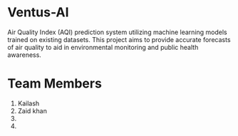 # Ventus-AI
Air Quality Index (AQI) prediction system utilizing machine learning models trained on existing datasets. This project aims to provide accurate forecasts of air quality to aid in environmental monitoring and public health awareness.

# Team Members
1. Kailash
2. Zaid khan
3.
4.
